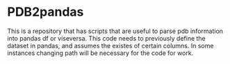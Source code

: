 # PDB2pandas
This is a repository that has scripts that are useful to parse pdb information into pandas df or viseversa.
This code needs to previously define the dataset in pandas, and assumes the existes of certain columns. In some instances
changing path will be necessary for the code for work. 
